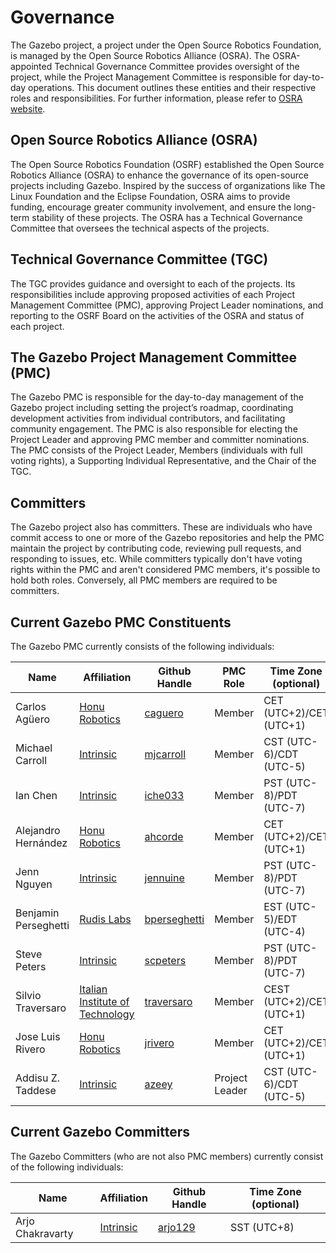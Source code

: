 # Governance

The Gazebo project, a project under the Open Source Robotics Foundation, is
managed by the Open Source Robotics Alliance (OSRA). The OSRA-appointed
Technical Governance Committee provides oversight of the project, while the
Project Management Committee is responsible for day-to-day operations. This
document outlines these entities and their respective roles and
responsibilities. For further information, please refer to
[OSRA website](https://osralliance.org/how-it-works/).

## Open Source Robotics Alliance (OSRA)

The Open Source Robotics Foundation (OSRF) established the Open Source Robotics
Alliance (OSRA) to enhance the governance of its open-source projects including
Gazebo. Inspired by the success of organizations like The Linux Foundation and
the Eclipse Foundation, OSRA aims to provide funding, encourage greater
community involvement, and ensure the long-term stability of these projects. The
OSRA has a Technical Governance Committee that oversees the technical aspects of
the projects.

## Technical Governance Committee (TGC)

The TGC provides guidance and oversight to each of the projects. Its
responsibilities include approving proposed activities of each Project
Management Committee (PMC), approving Project Leader nominations, and reporting
to the OSRF Board on the activities of the OSRA and status of each project.

## The Gazebo Project Management Committee (PMC)

The Gazebo PMC is responsible for the day-to-day management of the Gazebo
project including setting the project’s roadmap, coordinating development
activities from individual contributors, and facilitating community engagement.
The PMC is also responsible for electing the Project Leader and approving PMC
member and committer nominations. The PMC consists of the Project Leader,
Members (individuals with full voting rights), a Supporting Individual
Representative, and the Chair of the TGC.

## Committers

The Gazebo project also has committers. These are individuals who have commit
access to one or more of the Gazebo repositories and help the PMC maintain the
project by contributing code, reviewing pull requests, and responding to issues,
etc. While committers typically don't have voting rights within the PMC and
aren't considered PMC members, it's possible to hold both roles. Conversely, all
PMC members are required to be committers.

## Current Gazebo PMC Constituents

The Gazebo PMC currently consists of the following individuals:

<!-- Alphabetized by last name -->

| Name                 | Affiliation                                    | Github Handle                                   | PMC Role       | Time Zone (optional)    |
| -------------------- | ---------------------------------------------- | ----------------------------------------------- | -------------- | ----------------------- |
| Carlos Agüero        | [Honu Robotics](https://www.honurobotics.com/) | [caguero](https://github.com/caguero)           | Member         | CET (UTC+2)/CET (UTC+1) |
| Michael Carroll      | [Intrinsic](https://www.intrinsic.ai/)         | [mjcarroll](https://github.com/mjcarroll)       | Member         | CST (UTC-6)/CDT (UTC-5) | 
| Ian Chen             | [Intrinsic](https://www.intrinsic.ai/)         | [iche033](https://github.com/iche033)           | Member         | PST (UTC-8)/PDT (UTC-7) |
| Alejandro Hernández  | [Honu Robotics](https://www.honurobotics.com/) | [ahcorde](https://github.com/ahcorde)           | Member         | CET (UTC+2)/CET (UTC+1) |
| Jenn Nguyen          | [Intrinsic](https://www.intrinsic.ai/)         | [jennuine](https://github.com/jennuine)         | Member         | PST (UTC-8)/PDT (UTC-7) |
| Benjamin Perseghetti | [Rudis Labs](https://github.com/rudislabs)     | [bperseghetti](https://github.com/bperseghetti) | Member         | EST (UTC-5)/EDT (UTC-4) |
| Steve Peters         | [Intrinsic](https://www.intrinsic.ai/)         | [scpeters](https://github.com/scpeters)         | Member         | PST (UTC-8)/PDT (UTC-7) |
| Silvio Traversaro    | [Italian Institute of Technology](https://www.iit.it)  | [traversaro](https://github.com/traversaro)  | Member    | CEST (UTC+2)/CET (UTC+1) |
| Jose Luis Rivero     | [Honu Robotics](https://www.honurobotics.com/) | [jrivero](https://github.com/j-rivero)          | Member         | CET (UTC+2)/CET (UTC+1) |
| Addisu Z. Taddese    | [Intrinsic](https://www.intrinsic.ai/)         | [azeey](https://github.com/azeey)               | Project Leader | CST (UTC-6)/CDT (UTC-5) |


## Current Gazebo Committers

The Gazebo Committers (who are not also PMC members) currently consist of the
following individuals:

<!-- Alphabetized by last name -->

| Name                | Affiliation                                    | Github Handle                         | Time Zone (optional)    |
| ----------------    | --------------------------------------         | ------------------------------------- | --------------------    |
| Arjo Chakravarty    | [Intrinsic](https://www.intrinsic.ai/)         | [arjo129](https://github.com/arjo129) | SST (UTC+8)             |
